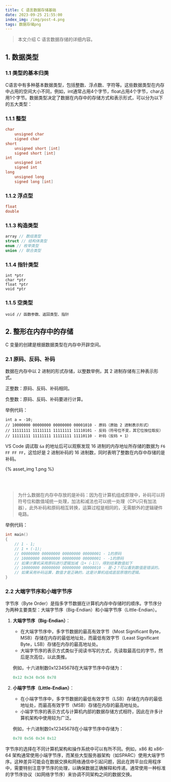 ```yaml
---
title: C 语言数据存储基础
date: 2023-09-25 21:55:00
index_img: /img/post-4.png
tags: 数据存储png
---
```


> 本文介绍 C 语言数据存储的详细内容。

## 1. 数据类型

### 1.1 类型的基本归类

C语言中有多种基本数据类型，包括整数、浮点数、字符等。这些数据类型在内存中占用的空间大小不同，例如，int通常占用4个字节，float占用4个字节，char占用1个字节。数据类型决定了数据在内存中的存储方式和表示形式，可以分为以下的五大类型：

### 1.1.1 整型

```c
char
	unsigned char
	signed char
short
	unsigned short [int]
	signed short [int]
int 
	unsigned int
	signed int
long
	unsigned long
	signed long [int]
```

### 1.1.2 浮点型

```c
float
double
```

### 1.1.3 构造类型

```c
array // 数组类型
struct // 结构体类型 
enum // 枚举类型 
union // 联合类型
```

### 1.1.4 指针类型

```
int *ptr
char *ptr
float *ptr
void *ptr
```

### 1.1.5 空类型

```
void // 函数参数、返回类型、指针
```

## 2. 整形在内存中的存储

C 变量的创建是根据数据类型在内存中开辟空间。

### 2.1 原码、反码、补码

数据在内存中以 2 进制的形式存储，以整数举例，其 2 进制存储有三种表示形式。

正整数：原码、反码、补码相同。

负整数：原码、反码、补码要进行计算。

举例代码：

```
int a = -10;
// 10000000 00000000 00000000 00001010 - 原码（原始 2 进制表示形式）
// 11111111 11111111 11111111 11110101 - 反码（符号位不变，其它位按位取反）
// 11111111 11111111 11111111 11110110 - 补码（反码 + 1）
```

VS Code 调试取 `&a` 的地址后可以观察发现 16 进制的内存地址所存储的数据为 `F6 FF FF FF`，这恰好是 2 进制补码的 16 进制数，同时表明了整数在内存中存储的是补码。

{% asset_img 1.png %}

<br/>

<br/>

> 为什么数据在内存中存放的是补码：因为在计算机组成原理中，补码可以将符号位和数值域统一处理，加法和减法也可以统一处理（CPU只有加法器），此外补码和原码相互转换，运算过程是相同的，无需额外的逻辑硬件电路。

举例代码：

```c
int main()
{
	// 1 - 1;
	// 1 + (-1);
	// 00000000 00000000 00000000 00000001 - 1的原码
	// 10000000 00000000 00000000 00000001 - -1的原码
    // 如果计算机采用原码进行逻辑加减（1+（-1）），得到结果数值如下
    // 10000000 00000000 00000000 00000010 - 是-2？可以看到数值是错误的。
	// 如果采用补码运算，数值才是正确的，这是计算机组成底层原理的逻辑。
}
```

### 2.2 大端字节序和小端字节序

字节序（Byte Order）是指多字节数据在计算机内存中存储时的顺序。字节序分为两种主要类型：大端字节序（Big-Endian）和小端字节序（Little-Endian）。

1. **大端字节序（Big-Endian）**：

   - 在大端字节序中，多字节数据的最高有效字节（Most Significant Byte，MSB）存储在内存的最低地址处，而最低有效字节（Least Significant Byte，LSB）存储在内存的最高地址处。
   - 大端字节序的表示方式类似于阅读书写的方式，先读取最高位的字节，然后是次高位，以此类推。

   例如，十六进制数0x12345678在大端字节序中存储为：

   ```c
   0x12 0x34 0x56 0x78
   ```
   
2. **小端字节序（Little-Endian）**：

   - 在小端字节序中，多字节数据的最低有效字节（LSB）存储在内存的最低地址处，而最高有效字节（MSB）存储在内存的最高地址处。
   - 小端字节序的表示方式与计算机内部的数据存储方式相符，因此在许多计算机架构中使用较为广泛。

   例如，十六进制数0x12345678在小端字节序中存储为：

   ```C
   0x78 0x56 0x34 0x12
   ```

字节序的选择在不同计算机架构和操作系统中可以有所不同。例如，x86 和 x86-64 架构通常使用小端字节序，而某些大型服务器架构（如SPARC）使用大端字节序。这种差异可能会在数据交换和网络通信中引起问题，因此在跨平台应用程序中，需要特别注意字节序的处理，以确保数据正确解释和传递。通常使用一种标准的字节序协议（如网络字节序）来协调不同架构之间的数据交换。
